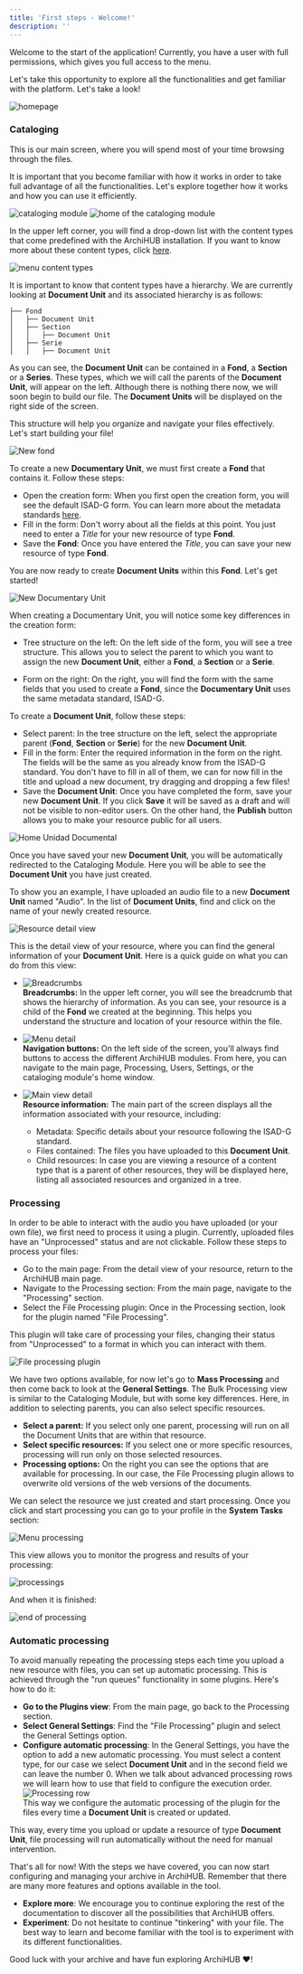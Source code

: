 ```yaml
---
title: 'First steps - Welcome!'
description: ''
---
```


Welcome to the start of the application! Currently, you have a user with full permissions, which gives you full access to the menu. 

Let's take this opportunity to explore all the functionalities and get familiar with the platform. Let's take a look!

![homepage](/archihub.github.io/imagenes/home.png)

### Cataloging

This is our main screen, where you will spend most of your time browsing through the files. 

It is important that you become familiar with how it works in order to take full advantage of all the functionalities. Let's explore together how it works and how you can use it efficiently.

![cataloging module](/archihub.github.io/imagenes/catalogacion.gif)
![home of the cataloging module](/archihub.github.io/imagenes/home_catalogacion.png)

In the upper left corner, you will find a drop-down list with the content types that come predefined with the ArchiHUB installation. If you want to know more about these content types, click [here](../estandares).

![menu content types](/archihub.github.io/imagenes/menu_tipos.png)

It is important to know that content types have a hierarchy. We are currently looking at __Document Unit__ and its associated hierarchy is as follows:

 ```
├── Fond
│   ├── Document Unit
│   ├── Section
│   │   ├── Document Unit
│   ├── Serie
│   │   ├── Document Unit
 ```

 As you can see, the __Document Unit__ can be contained in a __Fond__, a __Section__ or a __Series__. These types, which we will call the parents of the __Document Unit__, will appear on the left. Although there is nothing there now, we will soon begin to build our file. The __Document Units__ will be displayed on the right side of the screen.

 This structure will help you organize and navigate your files effectively. Let's start building your file!

![New fond](/archihub.github.io/imagenes/new_fondo.gif)

To create a new __Documentary Unit__, we must first create a __Fond__ that contains it. Follow these steps:

- Open the creation form: When you first open the creation form, you will see the default ISAD-G form. You can learn more about the metadata standards [here](../estandares).
- Fill in the form: Don't worry about all the fields at this point. You just need to enter a _Title_ for your new resource of type __Fond__.
- Save the __Fond__: Once you have entered the _Title_, you can save your new resource of type __Fond__.

You are now ready to create __Document Units__ within this __Fond__. Let's get started!

![New Documentary Unit](/archihub.github.io/imagenes/new_unidad.png)

When creating a Documentary Unit, you will notice some key differences in the creation form:

- Tree structure on the left: On the left side of the form, you will see a tree structure. This allows you to select the parent to which you want to assign the new __Document Unit__, either a __Fond__, a __Section__ or a __Serie__.

- Form on the right: On the right, you will find the form with the same fields that you used to create a __Fond__, since the __Documentary Unit__ uses the same metadata standard, ISAD-G.

To create a __Document Unit__, follow these steps:

- Select parent: In the tree structure on the left, select the appropriate parent (__Fond__, __Section__ or __Serie__) for the new __Document Unit__.
- Fill in the form: Enter the required information in the form on the right. The fields will be the same as you already know from the ISAD-G standard. You don't have to fill in all of them, we can for now fill in the title and upload a new document, try dragging and dropping a few files!
- Save the __Document Unit__: Once you have completed the form, save your new __Document Unit__. If you click __Save__ it will be saved as a draft and will not be visible to non-editor users. On the other hand, the __Publish__ button allows you to make your resource public for all users.

![Home Unidad Documental](/archihub.github.io/imagenes/home_unidad.png)

Once you have saved your new __Document Unit__, you will be automatically redirected to the Cataloging Module. Here you will be able to see the __Document Unit__ you have just created.

To show you an example, I have uploaded an audio file to a new __Document Unit__ named "Audio". In the list of __Document Units__, find and click on the name of your newly created resource.

![Resource detail view](/archihub.github.io/imagenes/detail.png)

This is the detail view of your resource, where you can find the general information of your __Document Unit__. Here is a quick guide on what you can do from this view:

- ![Breadcrumbs](/archihub.github.io/imagenes/miga.png)<br>__Breadcrumbs:__ In the upper left corner, you will see the breadcrumb that shows the hierarchy of information. As you can see, your resource is a child of the __Fond__ we created at the beginning. This helps you understand the structure and location of your resource within the file.

- ![Menu detail](/archihub.github.io/imagenes/menu_detail.png)<br>__Navigation buttons:__ On the left side of the screen, you'll always find buttons to access the different ArchiHUB modules. From here, you can navigate to the main page, Processing, Users, Settings, or the cataloging module's home window.

- ![Main view detail](/archihub.github.io/imagenes/main_detail.png)<br>__Resource information:__ The main part of the screen displays all the information associated with your resource, including:
    - Metadata: Specific details about your resource following the ISAD-G standard.
    - Files contained: The files you have uploaded to this __Document Unit__.
    - Child resources: In case you are viewing a resource of a content type that is a parent of other resources, they will be displayed here, listing all associated resources and organized in a tree.

### Processing

In order to be able to interact with the audio you have uploaded (or your own file), we first need to process it using a plugin. Currently, uploaded files have an "Unprocessed" status and are not clickable. Follow these steps to process your files:

- Go to the main page: From the detail view of your resource, return to the ArchiHUB main page.
- Navigate to the Processing section: From the main page, navigate to the "Processing" section.
- Select the File Processing plugin: Once in the Processing section, look for the plugin named "File Processing".

This plugin will take care of processing your files, changing their status from "Unprocessed" to a format in which you can interact with them.

![File processing plugin](/archihub.github.io/imagenes/plugin_file.png)

We have two options available, for now let's go to __Mass Processing__ and then come back to look at the __General Settings__. The Bulk Processing view is similar to the Cataloging Module, but with some key differences. Here, in addition to selecting parents, you can also select specific resources.
- __Select a parent:__ If you select only one parent, processing will run on all the Document Units that are within that resource.
- __Select specific resources:__ If you select one or more specific resources, processing will run only on those selected resources.
- __Processing options:__ On the right you can see the options that are available for processing. In our case, the File Processing plugin allows to overwrite old versions of the web versions of the documents.

We can select the resource we just created and start processing. Once you click and start processing you can go to your profile in the __System Tasks__ section:

![Menu processing](/archihub.github.io/imagenes/menu_procesamientos.png)

This view allows you to monitor the progress and results of your processing:

![processings](/archihub.github.io/imagenes/procesamientos.png)

And when it is finished:

![end of processing](/archihub.github.io/imagenes/fin_procesamiento.png)

### Automatic processing

To avoid manually repeating the processing steps each time you upload a new resource with files, you can set up automatic processing. This is achieved through the "run queues" functionality in some plugins. Here's how to do it:

- __Go to the Plugins view__: From the main page, go back to the Processing section.
- __Select General Settings__: Find the "File Processing" plugin and select the General Settings option.
- __Configure automatic processing__: In the General Settings, you have the option to add a new automatic processing. You must select a content type, for our case we select __Document Unit__ and in the second field we can leave the number 0. When we talk about advanced processing rows we will learn how to use that field to configure the execution order. <br>![Processing row](/archihub.github.io/imagenes/fila_procesamiento.png)<br>This way we configure the automatic processing of the plugin for the files every time a __Document Unit__ is created or updated.

This way, every time you upload or update a resource of type __Document Unit__, file processing will run automatically without the need for manual intervention.

That's all for now! With the steps we have covered, you can now start configuring and managing your archive in ArchiHUB. Remember that there are many more features and options available in the tool.

- __Explore more__: We encourage you to continue exploring the rest of the documentation to discover all the possibilities that ArchiHUB offers.
- __Experiment__: Do not hesitate to continue "tinkering" with your file. The best way to learn and become familiar with the tool is to experiment with its different functionalities.

Good luck with your archive and have fun exploring ArchiHUB ❤️!